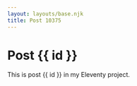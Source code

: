 ```yaml
---
layout: layouts/base.njk
title: Post 10375
---
```


# Post {{ id }}

This is post {{ id }} in my Eleventy project.
